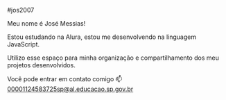 #jos2007

Meu nome é José Messias!

Estou estudando na Alura,
estou me desenvolvendo na linguagem JavaScript.

Utilizo esse espaço para minha organização e compartilhamento dos meu projetos desenvolvidos.

Você pode entrar em contato comigo 📫
00001124583725sp@al.educacao.sp.gov.br
